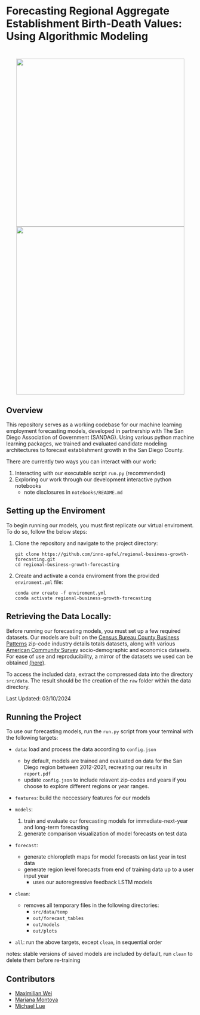 <h1 align='left'>
  Forecasting Regional Aggregate Establishment Birth-Death Values: Using Algorithmic Modeling
</h1>

<h3 align="center">
  <br>
  <img src="https://datascience.ucsd.edu/wp-content/uploads/2022/09/UCSanDiego_Halicioglu_BlueGold.png", width=450>
  <br>
  <img src="https://upload.wikimedia.org/wikipedia/commons/b/b9/SANDAG_logo.png", width=450>
  <br>
</h3>



## Overview

This repository serves as a working codebase for our machine learning employment forecasting models, developed in partnership with The San Diego Association of Government (SANDAG). Using various python machine learning packages, we trained and evaluated candidate modeling architectures to forecast establishment growth in the San Diego County.

There are currently two ways you can interact with our work:

1. Interacting with our executable script `run.py` (recommended)
2. Exploring our work through our development interactive python notebooks
   - note disclosures in `notebooks/README.md`


## Setting up the Enviroment

To begin running our models, you must first replicate our virtual enviroment. To do so, follow the below steps:

1. Clone the repository and navigate to the project directory:

   ```
   git clone https://github.com/inno-apfel/regional-business-growth-forecasting.git
   cd regional-business-growth-forecasting
   ```

2. Create and activate a conda enviroment from the provided `enviroment.yml` file:

   ```
   conda env create -f enviroment.yml
   conda activate regional-business-growth-forecasting
   ```


## Retrieving the Data Locally:

Before running our forecasting models, you must set up a few required datasets. Our models are built on the [Census Bureau County Business Patterns](https://www.census.gov/programs-surveys/cbp/data/datasets.All.List_1222676053.html) zip-code industry details totals datasets, along with various [American Community Survey](https://www.census.gov/programs-surveys/acs/data.html) socio-demographic and economics datasets. For ease of use and reproducibility, a mirror of the datasets we used can be obtained [(here)](https://drive.google.com/file/d/16WWbarGoK95ily9YJRB3-RFuoBaZhvj7/view?usp=sharing).

To access the included data, extract the compressed data into the directory `src/data`. The result should be the creation of the `raw` folder within the data directory.

Last Updated: 03/10/2024

  
## Running the Project

To use our forecasting models, run the `run.py` script from your terminal with the following targets:
- `data`: load and process the data according to `config.json`
  - by default, models are trained and evaluated on data for the San Diego region between 2012-2021, recreating our results in `report.pdf`
  - update `config.json` to include relavent zip-codes and years if you choose to explore different regions or year ranges.
- `features`: build the neccessary features for our models
- `models`:
  1. train and evaluate our forecasting models for immediate-next-year and long-term forecasting
  2. generate comparison visualization of model forecasts on test data

- `forecast`:
  - generate chloropleth maps for model forecasts on last year in test data
  - generate region level forecasts from end of training data up to a user input year
    - uses our autoregressive feedback LSTM models
- `clean`:
  - removes all temporary files in the following directories:
     - `src/data/temp`
     - `out/forecast_tables`
     - `out/models`
     - `out/plots`
- `all`: run the above targets, except `clean`, in sequential order

notes: stable versions of saved models are included by default, run `clean` to delete them before re-training

  
## Contributors

- [Maximilian Wei](https://www.linkedin.com/in/maxhtwei/)
- [Mariana Montoya](https://www.linkedin.com/in/mariana-montoya11/)
- [Michael Lue](https://www.linkedin.com/in/michael-lue-6ba799201/)
